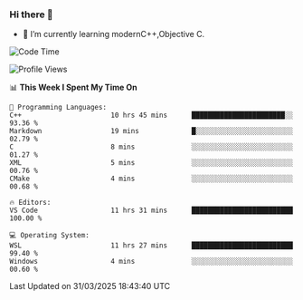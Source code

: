 ### Hi there 👋
- 🌱 I’m currently learning modernC++,Objective C.
<!--
**Asukaki7/Asukaki7** is a ✨ _special_ ✨ repository because its `README.md` (this file) appears on your GitHub profile.

Here are some ideas to get you started:

- 🔭 I’m currently working on ...
- 🌱 I’m currently learning ...
- 👯 I’m looking to collaborate on ...
- 🤔 I’m looking for help with ...
- 💬 Ask me about ...
- 📫 How to reach me: ...
- 😄 Pronouns: ...
- ⚡ Fun fact: ...
-->
<!--START_SECTION:waka-->
![Code Time](http://img.shields.io/badge/Code%20Time-512%20hrs%2014%20mins-blue)

![Profile Views](http://img.shields.io/badge/Profile%20Views-0-blue)

📊 **This Week I Spent My Time On** 

```text
💬 Programming Languages: 
C++                      10 hrs 45 mins      ███████████████████████░░   93.36 % 
Markdown                 19 mins             █░░░░░░░░░░░░░░░░░░░░░░░░   02.79 % 
C                        8 mins              ░░░░░░░░░░░░░░░░░░░░░░░░░   01.27 % 
XML                      5 mins              ░░░░░░░░░░░░░░░░░░░░░░░░░   00.76 % 
CMake                    4 mins              ░░░░░░░░░░░░░░░░░░░░░░░░░   00.68 % 

🔥 Editors: 
VS Code                  11 hrs 31 mins      █████████████████████████   100.00 % 

💻 Operating System: 
WSL                      11 hrs 27 mins      █████████████████████████   99.40 % 
Windows                  4 mins              ░░░░░░░░░░░░░░░░░░░░░░░░░   00.60 % 
```


 Last Updated on 31/03/2025 18:43:40 UTC
<!--END_SECTION:waka-->
